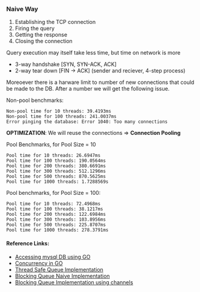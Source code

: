 ### Naive Way
1. Establishing the TCP connection
2. Firing the query
3. Getting the response
4. Closing the connection

Query execution may itself take less time, but time on network is more
- 3-way handshake [SYN, SYN-ACK, ACK]
- 2-way tear down [FIN -> ACK] (sender and reciever, 4-step process)

Moreoever there is a harware limit to number of new connections that could be made to the DB. After a number we will get the following issue.

Non-pool benchmarks:
```
Non-pool time for 10 threads: 39.4193ms
Non-pool time for 100 threads: 241.0037ms
Error pinging the database: Error 1040: Too many connections
```

**OPTIMIZATION**: We will reuse the connections => **Connection Pooling**


Pool Benchmarks, for Pool Size = 10
```
Pool time for 10 threads: 26.6947ms
Pool time for 100 threads: 190.0564ms
Pool time for 200 threads: 380.6691ms
Pool time for 300 threads: 512.1296ms
Pool time for 500 threads: 870.5625ms
Pool time for 1000 threads: 1.7288569s
```
Pool benchmarks, for Pool Size = 100:
```
Pool time for 10 threads: 72.4968ms
Pool time for 100 threads: 38.1217ms
Pool time for 200 threads: 122.6984ms
Pool time for 300 threads: 103.8956ms
Pool time for 500 threads: 225.8707ms
Pool time for 1000 threads: 278.3791ms
```

#### Reference Links:
- [Accessing mysql DB using GO](https://go.dev/doc/tutorial/database-access)
- [Concurrency in GO](https://go.dev/tour/concurrency/9)
- [Thread Safe Queue Implementation](../02-thread-safe-queue/)
- [Blocking Queue Naive Implementation](../03-blocking-queue/main.go)
- [Blocking Queue Implementation using channels](../04-blocking-queue-channel/main.go)